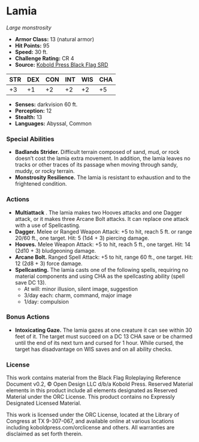 # Lamia

*Large monstrosity*

- **Armor Class:** 13 (natural armor)
- **Hit Points:** 95
- **Speed:** 30 ft.
- **Challenge Rating:** CR 4
- **Source:** [Kobold Press Black Flag SRD](https://koboldpress.com/black-flag-roleplaying/)

| STR | DEX | CON | INT | WIS | CHA |
| --- | --- | --- | --- | --- | --- |
| +3 | +1 | +2 | +2 | +2 | +5 |

- **Senses:** darkvision 60 ft.
- **Perception:** 12
- **Stealth:** 13
- **Languages:** Abyssal, Common

### Special Abilities

- **Badlands Strider.** Difficult terrain composed of sand, mud, or rock doesn’t cost the lamia extra movement. In addition, the lamia leaves no tracks or other traces of its passage when moving through sandy, muddy, or rocky terrain.
- **Monstrosity Resilience.** The lamia is resistant to exhaustion and to the frightened condition.

### Actions

- **Multiattack** . The lamia makes two Hooves attacks and one Dagger attack, or it makes three Arcane Bolt attacks. It can replace one attack with a use of Spellcasting.
- **Dagger.** Melee or Ranged Weapon Attack: +5 to hit, reach 5 ft. or range 20/60 ft., one target. Hit: 5 (1d4 + 3) piercing damage.
- **Hooves.** Melee Weapon Attack: +5 to hit, reach 5 ft., one target. Hit: 14 (2d10 + 3) bludgeoning damage.
- **Arcane Bolt.** Ranged Spell Attack: +5 to hit, range 60 ft., one target. Hit: 12 (2d8 + 3) force damage.
- **Spellcasting.** The lamia casts one of the following spells, requiring no material components and using CHA as the spellcasting ability (spell save DC 13).
	- At will: minor illusion, silent image, suggestion
	- 3/day each: charm, command, major image
	- 1/day: compulsion

### Bonus Actions

- **Intoxicating Gaze.** The lamia gazes at one creature it can see within 30 feet of it. The target must succeed on a DC 13 CHA save or be charmed until the end of its next turn and cursed for 1 hour. While cursed, the target has disadvantage on WIS saves and on all ability checks.

### License

This work contains material from the Black Flag Roleplaying Reference Document v0.2, © Open Design LLC d/b/a Kobold Press. Reserved Material elements in this product include all elements designated as Reserved Material under the ORC License. This product contains no Expressly Designated Licensed Material.

This work is licensed under the ORC License, located at the Library of Congress at TX 9-307-067, and available online at various locations including koboldpress.com/orclicense and others. All warranties are disclaimed as set forth therein.

